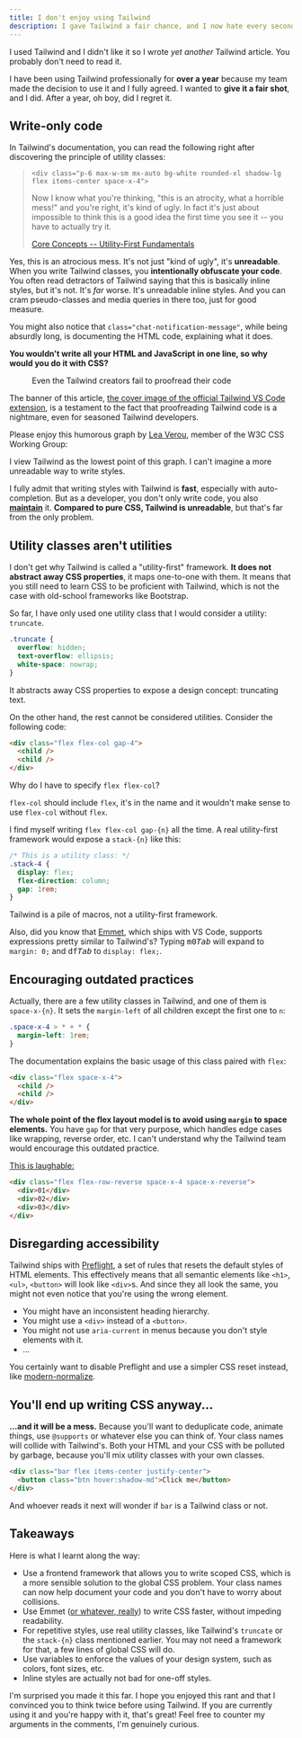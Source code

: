 ```yaml
---
title: I don't enjoy using Tailwind
description: I gave Tailwind a fair chance, and I now hate every second of it.
---
```


<script context="module">
  import banner from './banner.png?enhanced&w=1600;800';
  import overTime from './over-time.png?enhanced&w=1600;800';
  import Tldr from '$lib/Tldr.svelte';
  export { banner };
</script>

<Tldr>

I used Tailwind and I didn't like it so I wrote _yet another_ Tailwind article. You probably don't need to read it.

</Tldr>

I have been using Tailwind professionally for **over a year** because my team made the decision to use it and I fully agreed. I wanted to **give it a fair shot**, and I did. After a year, oh boy, did I regret it.

## Write-only code

In Tailwind's documentation, you can read the following right after discovering the principle of utility classes:

> `<div class="p-6 max-w-sm mx-auto bg-white rounded-xl shadow-lg flex items-center space-x-4">`
>
> Now I know what you're thinking, "this is an atrocity, what a horrible mess!" and you're right, it's kind of ugly. In fact it's just about impossible to think this is a good idea the first time you see it -- you have to actually try it.
>
> [Core Concepts -- Utility-First Fundamentals](https://tailwindcss.com/docs/utility-first)

Yes, this is an atrocious mess. It's not just "kind of ugly", it's **unreadable**. When you write Tailwind classes, you **intentionally obfuscate your code**. You often read detractors of Tailwind saying that this is basically inline styles, but it's not. It's _far_ worse. It's unreadable inline styles. And you can cram pseudo-classes and media queries in there too, just for good measure.

You might also notice that `class="chat-notification-message"`, while being absurdly long, is documenting the HTML code, explaining what it does.

**You wouldn't write all your HTML and JavaScript in one line, so why would you do it with CSS?**

<figure>
<enhanced:img src={banner} alt="Cover of the official Tailwind VS Code extension, with inconsistencies circled" />
<figcaption>Even the Tailwind creators fail to proofread their code</figcaption>
</figure>

The banner of this article, [the cover image of the official Tailwind VS Code extension](https://github.com/tailwindlabs/tailwindcss-intellisense/blob/1f7e9e9149bd0f56bc1e9cdae703b1f407510582/packages/vscode-tailwindcss/.github/banner.png), is a testament to the fact that proofreading Tailwind code is a nightmare, even for seasoned Tailwind developers.

Please enjoy this humorous graph by [Lea Verou](https://twitter.com/LeaVerou/status/1306001020636540934), member of the W3C CSS Working Group:

<figure>
<enhanced:img src={overTime} alt="Code readability becomes the most important developer concern over time" />
</figure>

I view Tailwind as the lowest point of this graph. I can't imagine a more unreadable way to write styles.

I fully admit that writing styles with Tailwind is **fast**, especially with auto-completion. But as a developer, you don't only write code, you also [**maintain**](./maintainable-software) it. **Compared to pure CSS, Tailwind is unreadable**, but that's far from the only problem.

## Utility classes aren't utilities

I don't get why Tailwind is called a "utility-first" framework. **It does not abstract away CSS properties**, it maps one-to-one with them. It means that you still need to learn CSS to be proficient with Tailwind, which is not the case with old-school frameworks like Bootstrap.

So far, I have only used one utility class that I would consider a utility: `truncate`.

```css
.truncate {
  overflow: hidden;
  text-overflow: ellipsis;
  white-space: nowrap;
}
```

It abstracts away CSS properties to expose a design concept: truncating text.

On the other hand, the rest cannot be considered utilities. Consider the following code:

```html
<div class="flex flex-col gap-4">
  <child />
  <child />
</div>
```

Why do I have to specify `flex flex-col`?

`flex-col` should include `flex`, it's in the name and it wouldn't make sense to use `flex-col` without `flex`.

I find myself writing `flex flex-col gap-{n}` all the time. A real utility-first framework would expose a `stack-{n}` like this:

```css
/* This is a utility class: */
.stack-4 {
  display: flex;
  flex-direction: column;
  gap: 1rem;
}
```

Tailwind is a pile of macros, not a utility-first framework.

Also, did you know that [Emmet](https://github.com/emmetio/emmet), which ships with VS Code, supports expressions pretty similar to Tailwind's? Typing <kbd>m</kbd><kbd>0</kbd><kbd>_Tab_</kbd> will expand to `margin: 0;` and <kbd>d</kbd><kbd>f</kbd><kbd>_Tab_</kbd> to `display: flex;`.

## Encouraging outdated practices

Actually, there are a few utility classes in Tailwind, and one of them is `space-x-{n}`. It sets the `margin-left` of all children except the first one to `n`:

```css
.space-x-4 > * + * {
  margin-left: 1rem;
}
```

The documentation explains the basic usage of this class paired with `flex`:

```html
<div class="flex space-x-4">
  <child />
  <child />
</div>
```

**The whole point of the flex layout model is to avoid using `margin` to space elements.** You have `gap` for that very purpose, which handles edge cases like wrapping, reverse order, etc. I can't understand why the Tailwind team would encourage this outdated practice.

[This is laughable:](https://tailwindcss.com/docs/space#reversing-children-order)

```html
<div class="flex flex-row-reverse space-x-4 space-x-reverse">
  <div>01</div>
  <div>02</div>
  <div>03</div>
</div>
```

## Disregarding accessibility

Tailwind ships with [Preflight](https://tailwindcss.com/docs/preflight), a set of rules that resets the default styles of HTML elements. This effectively means that all semantic elements like `<h1>`, `<ul>`, `<button>` will look like `<div>`s. And since they all look the same, you might not even notice that you're using the wrong element.

- You might have an inconsistent heading hierarchy.
- You might use a `<div>` instead of a `<button>`.
- You might not use `aria-current` in menus because you don't style elements with it.
- ...

You certainly want to disable Preflight and use a simpler CSS reset instead, like [modern-normalize](https://github.com/sindresorhus/modern-normalize).

## You'll end up writing CSS anyway...

**...and it will be a mess.** Because you'll want to deduplicate code, animate things, use `@supports` or whatever else you can think of. Your class names will collide with Tailwind's. Both your HTML and your CSS with be polluted by garbage, because you'll mix utility classes with your own classes.

```html
<div class="bar flex items-center justify-center">
  <button class="btn hover:shadow-md">Click me</button>
</div>
```

And whoever reads it next will wonder if `bar` is a Tailwind class or not.

## Takeaways

Here is what I learnt along the way:

- Use a frontend framework that allows you to write scoped CSS, which is a more sensible solution to the global CSS problem. Your class names can now help document your code and you don't have to worry about collisions.
- Use Emmet ([or whatever, really](https://github.com/rstacruz/vim-hyperstyle)) to write CSS faster, without impeding readability.
- For repetitive styles, use real utility classes, like Tailwind's `truncate` or the `stack-{n}` class mentioned earlier. You may not need a framework for that, a few lines of global CSS will do.
- Use variables to enforce the values of your design system, such as colors, font sizes, etc.
- Inline styles are actually not bad for one-off styles.

I'm surprised you made it this far. I hope you enjoyed this rant and that I convinced you to think twice before using Tailwind. If you are currently using it and you're happy with it, that's great! Feel free to counter my arguments in the comments, I'm genuinely curious.
